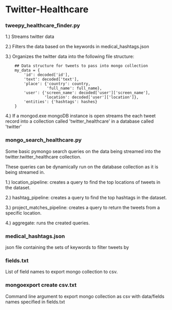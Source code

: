 Twitter-Healthcare
==================

### tweepy_healthcare_finder.py 

1.) Streams twitter data 

2.) Filters the data based on the keywords in medical_hashtags.json

3.) Organizes the twitter data into the following file structure:

        ## Data structure for tweets to pass into mongo collection
        my_data = {
            'id': decoded['id'],
            'text': decoded['text'],
            'place': {'country': country,
                      'full_name': full_name},
            'user': {'screen_name': decoded['user']['screen_name'],
                     'location': decoded['user']['location']},
            'entities': {'hashtags': hashes}
        }
        
4.) If a mongod.exe mongoDB instance is open
    streams the each tweet record into a collection called 'twitter_healthcare' in a database called 'twitter' 

### mongo_search_healthcare.py

Some basic pymongo search queries on the data being streamed into the twitter.twitter_healthcare collection.

These queries can be dynamically run on the database collection as it is being streamed in.

1.) location_pipeline: creates a query to find the top locations of tweets in the dataset.

2.) hashtag_pipeline: creates a query to find the top hashtags in the dataset.

3.) project_matches_pipeline: creates a query to return the tweets from a specific location.

4.) aggregate: runs the created queries.

### medical_hashtags.json

json file containing the sets of keywords to filter tweets by

### fields.txt

List of field names to export mongo collection to csv.

### mongoexport create csv.txt

Command line argument to export mongo collection as csv with data/fields names specified in fields.txt
